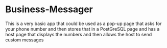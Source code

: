 # Business-Messager

This is a very basic app that could be used as a pop-up page that asks for your phone number and then stores that in a 
PostGreSQL page and has a host page that displays the numbers and then allows the host to send custom messages 